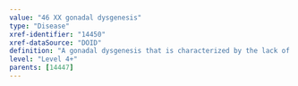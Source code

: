 ```yaml
---
value: "46 XX gonadal dysgenesis"
type: "Disease"
xref-identifier: "14450"
xref-dataSource: "DOID"
definition: "A gonadal dysgenesis that is characterized by the lack of functional ovaries to induce puberty in an otherwise 46,XX female.|OMIM mapping confirmed by DO. [LS]."
level: "Level 4+"
parents: [14447]
---
```

